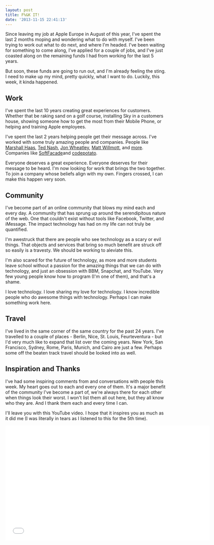 ```yaml
---
layout: post
title: F%&K IT!
date: '2013-11-15 22:41:13'
---
```


Since leaving my job at Apple Europe in August of this year, I've spent the last 2 months moping and wondering what to do with myself. I've been trying to work out what to do next, and where I'm headed. I've been waiting for something to come along, I've applied for a couple of jobs, and I've just coasted along on the remaining funds I had from working for the last 5 years. 

But soon, these funds are going to run out, and I'm already feeling the sting. I need to make up my mind, pretty quickly, what I want to do. Luckily, this week, it kinda happened. 

## Work
I've spent the last 10 years creating great experiences for customers. Whether that be raking sand on a golf course, installing Sky in a customers house, showing someone how to get the most from their Mobile Phone, or helping and training Apple employees. 

I've spent the last 2 years helping people get their message across. I've worked with some truly amazing people and companies. People like [Marshall Haas](http://marshallhaas.com), [Ted Nash](http://tednash.co.uk), [Jon Wheatley](http://jonw.com), [Matt Willmott](http://www.mattwillmott.co.uk), and [more](http://www.samhutchings.co/portfolio). Companies like [SoftFacade](http://www.softfacade.com)and [codepotato](http://codepotato.co.uk). 

Everyone deserves a great experience. Everyone deserves for their message to be heard. I'm now looking for work that brings the two together. To join a company whose beliefs align with my own. Fingers crossed, I can make this happen very soon. 

## Community
I've become part of an online community that blows my mind each and every day. A community that has sprung up around the serendipitous nature of the web. One that couldn't exist without tools like Facebook, Twitter, and iMessage. The impact technology has had on my life can not truly be quantified.

I'm awestruck that there are people who see technology as a scary or evil things. That objects and services that bring so much benefit are struck off so easily is a travesty. We should be working to aleviate this.

I'm also scared for the future of technology, as more and more students leave school without a passion for the amazing things that we can do with technology, and just an obsession with BBM, Snapchat, and YouTube. Very few young people know how to program (I'm one of them), and that's a shame.

I love technology. I love sharing my love for technology. I know incredible people who do awesome things with technology. Perhaps I can make something work here.

## Travel
I've lived in the same corner of the same country for the past 24 years. I've travelled to a couple of places - Berlin, Nice, St. Louis, Feurteventura - but I'd very much like to expand that list over the coming years. New York, San Francisco, Sydney, Rome, Paris, Munich, and Cairo are just a few. Perhaps some off the beaten track travel should be looked into as well.

## Inspiration and Thanks
I've had some inspiring comments from and conversations with people this week. My heart goes out to each and every one of them. It's a major benefit of the community I've become a part of, we're always there for each other when things look their worst. I won't list them all out here, but they all know who they are. And I thank them each and every time I can. 

I'll leave you with this YouTube video. I hope that it inspires you as much as it did me (I was literally in tears as I listened to this for the 5th time).

<iframe width="640" height="360" src="//www.youtube-nocookie.com/embed/45kNqUF6kC4" frameborder="0" allowfullscreen></iframe>